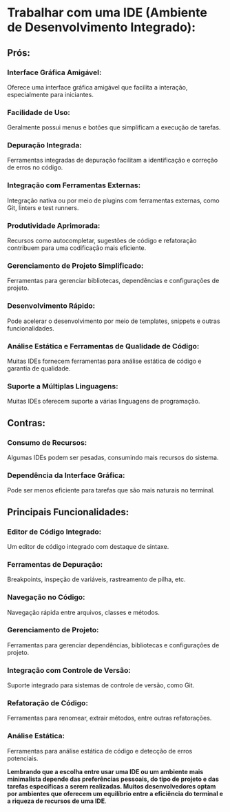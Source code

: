 # Trabalhar com uma IDE (Ambiente de Desenvolvimento Integrado): 

## Prós:
### Interface Gráfica Amigável:
Oferece uma interface gráfica amigável que facilita a interação, especialmente para iniciantes.

### Facilidade de Uso:
Geralmente possui menus e botões que simplificam a execução de tarefas.

### Depuração Integrada:
Ferramentas integradas de depuração facilitam a identificação e correção de erros no código. 

### Integração com Ferramentas Externas:
Integração nativa ou por meio de plugins com ferramentas externas, como Git, linters e test runners.

### Produtividade Aprimorada:
Recursos como autocompletar, sugestões de código e refatoração contribuem para uma codificação mais eficiente.

### Gerenciamento de Projeto Simplificado:
Ferramentas para gerenciar bibliotecas, dependências e configurações de projeto.

### Desenvolvimento Rápido:
Pode acelerar o desenvolvimento por meio de templates, snippets e outras funcionalidades.

### Análise Estática e Ferramentas de Qualidade de Código:
Muitas IDEs fornecem ferramentas para análise estática de código e garantia de qualidade.

### Suporte a Múltiplas Linguagens:
Muitas IDEs oferecem suporte a várias linguagens de programação.

## Contras:
### Consumo de Recursos:
Algumas IDEs podem ser pesadas, consumindo mais recursos do sistema.

### Dependência da Interface Gráfica:
Pode ser menos eficiente para tarefas que são mais naturais no terminal.


## Principais Funcionalidades:
### Editor de Código Integrado:
Um editor de código integrado com destaque de sintaxe.

### Ferramentas de Depuração:
Breakpoints, inspeção de variáveis, rastreamento de pilha, etc.

### Navegação no Código:
Navegação rápida entre arquivos, classes e métodos.

### Gerenciamento de Projeto:
Ferramentas para gerenciar dependências, bibliotecas e configurações de projeto.

### Integração com Controle de Versão:
Suporte integrado para sistemas de controle de versão, como Git.

### Refatoração de Código:
Ferramentas para renomear, extrair métodos, entre outras refatorações.

### Análise Estática:
Ferramentas para análise estática de código e detecção de erros potenciais.


**Lembrando que a escolha entre usar uma IDE ou um ambiente mais minimalista depende das preferências pessoais, do tipo de projeto e das tarefas específicas a serem realizadas. Muitos desenvolvedores optam por ambientes que oferecem um equilíbrio entre a eficiência do terminal e a riqueza de recursos de uma IDE**.